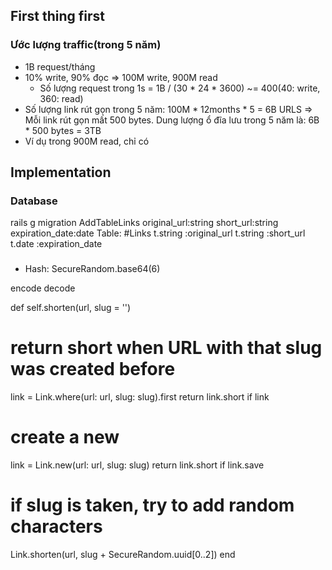 ## First thing first
### Ước lượng traffic(trong 5 năm)
- 1B request/tháng
- 10% write, 90% đọc => 100M write, 900M read
  + Số lượng request trong 1s = 1B / (30 * 24 * 3600) ~= 400(40: write, 360: read)
- Số lượng link rút gọn trong 5 năm: 100M * 12months * 5 = 6B URLS
  => Mỗi link rút gọn mất 500 bytes. Dung lượng ổ đĩa lưu trong 5 năm là: 6B * 500 bytes = 3TB
- Ví dụ trong 900M read, chỉ có


## Implementation

### Database
rails g migration AddTableLinks original_url:string short_url:string expiration_date:date
Table: #Links
t.string :original_url
t.string :short_url
t.date :expiration_date

###
- Hash: SecureRandom.base64(6)

encode
decode

def self.shorten(url, slug = '')
  # return short when URL with that slug was created before
  link = Link.where(url: url, slug: slug).first
  return link.short if link

  # create a new
  link = Link.new(url: url, slug: slug)
  return link.short if link.save

  # if slug is taken, try to add random characters
  Link.shorten(url, slug + SecureRandom.uuid[0..2])
end

##
